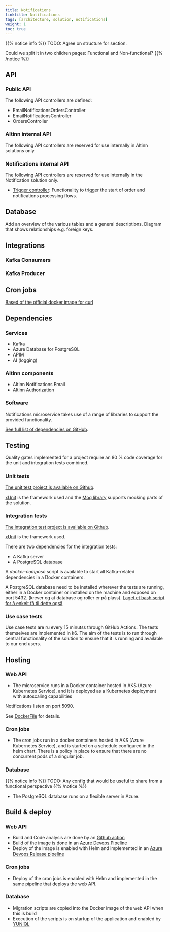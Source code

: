 ```yaml
---
title: Notifications
linktitle: Notifications
tags: [architecture, solution, notifications]
weight: 1
toc: true
---
```


{{% notice info %}}
TODO: Agree on structure for section.

Could we split it in two children pages: Functional and Non-functional?
{{% /notice %}}

## API

### Public API
The following API controllers are defined: 
- EmailNotificationsOrdersController
- EmailNotificationsController
- OrdersController
  

### Altinn internal API
The following API controllers are reserved for use internally in Altinn solutions only

### Notifications internal API
The following API controllers are reserved for use internally in the Notification solution only. 

- [Trigger controller](https://github.com/Altinn/altinn-notifications/blob/main/src/Altinn.Notifications/Controllers/TriggerController.cs): Functionality to trigger the start of order and notifications processing flows.


## Database
Add an overview of the various tables and a general descriptions. 
Diagram that shows relationships e.g. foreign keys. 


## Integrations 
 
### Kafka Consumers

### Kafka Producer


## Cron jobs

[Based of the official docker image for curl](https://hub.docker.com/r/curlimages/curl)

## Dependencies 

### Services
- Kafka
- Azure Database for PostgreSQL
- APIM 
- AI (logging)


### Altinn components
- Altinn Notifications Email
- Altinn Authorization 


### Software
Notifications microservice takes use of a range of libraries to support the provided functionality. 

[See full list of dependencies on GitHub](https://github.com/Altinn/altinn-notifications/network/dependencies).


## Testing 
Quality gates implemented for a project require an 80 % code coverage for the unit and integration tests combined.

### Unit tests
[The unit test project is available on Github](https://github.com/Altinn/altinn-notifications/tree/main/test/Altinn.Notifications.Tests).

[xUnit](https://xunit.net/) is the framework used and the [Moq library](https://github.com/moq) supports mocking
parts of the solution.

### Integration tests
[The integration test project is available on Github](https://github.com/Altinn/altinn-notifications/tree/main/test/Altinn.Notifications.IntegrationTests).

[xUnit](https://xunit.net/) is the framework used.

There are two dependencies for the integration tests: 
- A Kafka server
- A PostgreSQL database

A _docker-compose_ script is available to start all Kafka-related dependencies in a Docker containers.

A PostgreSQL database need to be installed wherever the tests are running, either in a Docker container or installed 
on the machine and exposed on port 5432. (krever og at database og roller er på plass).
[Laget et bash script for å enkelt få til dette også](https://github.com/Altinn/altinn-notifications/blob/main/dbsetup.sh)

### Use case tests
Use case tests are ru every 15 minutss through GitHub Actions. 
The tests themselves are implemented in k6. 
The aim of the tests is to run through central functionality of the solution to ensure that it is running and available to our end users.

## Hosting

### Web API 
- The microservice runs in a Docker container hosted in AKS (Azure Kubernetes Service), 
  and it is deployed as a Kubernetes deployment with autoscaling capabilities

Notifications listen on port 5090. 

See [DockerFile](https://github.com/Altinn/altinn-notifications/blob/main/Dockerfile) for details.

### Cron jobs
- The cron jobs run in a docker containers hosted in AKS (Azure Kubernetes Service), 
  and is started on a schedule configured in the helm chart.
  There is a policy in place to ensure that there are no concurrent pods of a singular job.

### Database
{{% notice info %}}
TODO: Any config that would be useful to share from a functional perspective 
{{% /notice %}}

- The PostgreSQL database runs on a flexible server in Azure.

## Build & deploy

### Web API 
  - Build and Code analysis are done by an [Github action](https://github.com/Altinn/altinn-notifications/actions)
  - Build of the image is done in an [Azure Devops Pipeline](https://dev.azure.com/brreg/altinn-studio/_build?definitionId=383)
  - Deploy of the image is enabled with Helm and implemented in an [Azure Devops Release pipeline](https://dev.azure.com/brreg/altinn-studio/_release?_a=releases&view=all&definitionId=49)

### Cron jobs
   - Deploy of the cron jobs is enabled with Helm and implemented in the same pipeline that deploys the web API.

### Database
  - Migration scripts are copied into the Docker image of the web API when this is build
  - Execution of the scripts is on startup of the application and enabled by [YUNIQL](https://yuniql.io/)